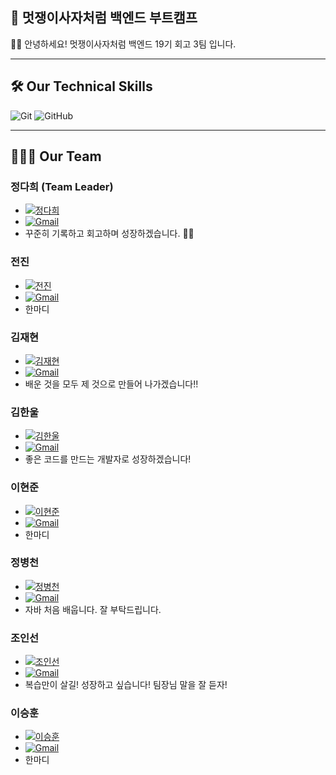 ## 🦁 멋쟁이사자처럼 백엔드 부트캠프
👋🏻 안녕하세요! 멋쟁이사자처럼 백엔드 19기 회고 3팀 입니다.

---

## 🛠️ Our Technical Skills
<!-- ![Java](https://img.shields.io/badge/Java-05122A?style=flat-square&logo=Java) -->
<!--![Spring](https://img.shields.io/badge/Spring-05122A?style=flat-square&logo=Spring) -->
<!--!![SpringBoot](https://img.shields.io/badge/SpringBoot-05122A?style=flat-square&logo=SpringBoot) -->
<!--!![Javascript](https://img.shields.io/badge/Javascript-05122A?style=flat-square&logo=Javascript) -->
<!--!![HTML](https://img.shields.io/badge/HTML-05122A?style=flat-square&logo=HTML5) -->
<!--!![CSS](https://img.shields.io/badge/CSS-05122A?style=flat-square&logo=CSS3) -->
![Git](https://img.shields.io/badge/Git-05122A?style=flat&logo=github)
![GitHub](https://img.shields.io/badge/GitHub-05122A?style=flat&logo=github)

---

## 🧑🏻‍💻 Our Team
### 정다희 (Team Leader)
- [![정다희](https://img.shields.io/badge/-daheenamic-05122A?style=flat&logo=GitHub)](https://github.com/star1431)
- [![Gmail](https://img.shields.io/badge/-meluna0226@gmail.com-05122A?style=flat&logo=Gmail)](mailto:meluna0226@gmail.com)
- 꾸준히 기록하고 회고하며 성장하겠습니다. 👊🏻

### 전진
- [![전진](https://img.shields.io/badge/-jin-05122A?style=flat&logo=GitHub)](https://github.com/jin-YSH)
- [![Gmail](https://img.shields.io/badge/-username@gmail.com-05122A?style=flat&logo=Gmail)](mailto:username@gmail.com)
- 한마디

### 김재현
- [![김재현](https://img.shields.io/badge/-kimjaehyun7-05122A?style=flat&logo=GitHub)](https://github.com/kimjaehyun7)
- [![Gmail](https://img.shields.io/badge/-username@gmail.com-05122A?style=flat&logo=Gmail)](mailto:wogus7765@gmail.com)
- 배운 것을 모두 제 것으로 만들어 나가겠습니다!!

### 김한울
- [![김한울](https://img.shields.io/badge/-kkhw1000-05122A?style=flat&logo=GitHub)](https://github.com/kkhw1000)
- [![Gmail](https://img.shields.io/badge/-kkhw1000@gmail.com-05122A?style=flat&logo=Gmail)](mailto:kkhw1000@gmail.com)
- 좋은 코드를 만드는 개발자로 성장하겠습니다!
  
### 이현준
- [![이현준](https://img.shields.io/badge/-saintzia-05122A?style=flat&logo=GitHub)](https://github.com/saintzia)
- [![Gmail](https://img.shields.io/badge/-username@gmail.com-05122A?style=flat&logo=Gmail)](mailto:username@gmail.com)
- 한마디

### 정병천
- [![정병천](https://img.shields.io/badge/-star1431-05122A?style=flat&logo=GitHub)](https://github.com/star1431)
- [![Gmail](https://img.shields.io/badge/-bcjung0425@gmail.com-05122A?style=flat&logo=Gmail)](mailto:bcjung0425@gmail.com)
- 자바 처음 배웁니다. 잘 부탁드립니다.

### 조인선
- [![조인선](https://img.shields.io/badge/-Chosunin-05122A?style=flat&logo=GitHub)](https://github.com/Chosunin)
- [![Gmail](https://img.shields.io/badge/-choinsun@g.kmou.ac.kr-05122A?style=flat&logo=Gmail)](mailto:chosinsun@g.kmou.ac.kr)
- 복습만이 살길! 성장하고 싶습니다! 팀장님 말을 잘 듣자!

### 이승훈
- [![이승훈](https://img.shields.io/badge/-username-05122A?style=flat&logo=GitHub)](https://github.com/username)
- [![Gmail](https://img.shields.io/badge/-username@gmail.com-05122A?style=flat&logo=Gmail)](mailto:username@gmail.com)
- 한마디

